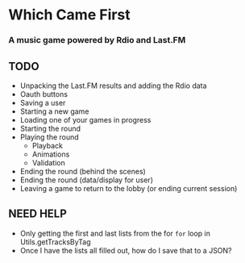 # Which Came First
### A music game powered by Rdio and Last.FM

## TODO
* Unpacking the Last.FM results and adding the Rdio data
* Oauth buttons
* Saving a user
* Starting a new game
* Loading one of your games in progress
* Starting the round
* Playing the round
	* Playback
	* Animations
	* Validation
* Ending the round (behind the scenes)
* Ending the round (data/display for user)
* Leaving a game to return to the lobby (or ending current session)


## NEED HELP
* Only getting the first and last lists from the for `for` loop in Utils.getTracksByTag
* Once I have the lists all filled out, how do I save that to a JSON? 